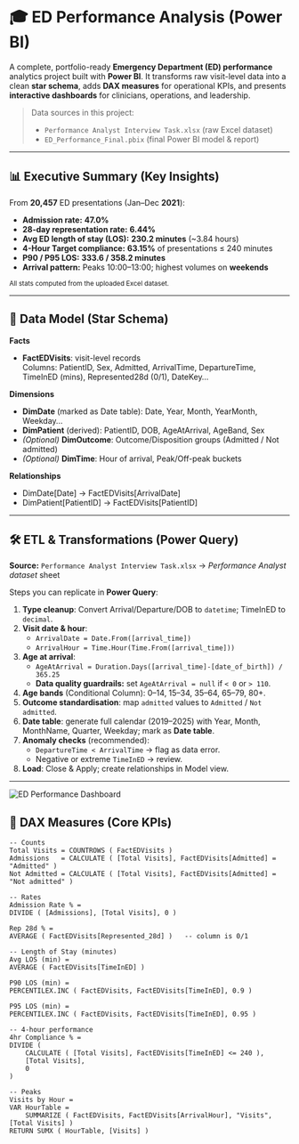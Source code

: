 # 🎓 ED Performance Analysis (Power BI)

A complete, portfolio-ready **Emergency Department (ED) performance** analytics project built with **Power BI**. It transforms raw visit-level data into a clean **star schema**, adds **DAX measures** for operational KPIs, and presents **interactive dashboards** for clinicians, operations, and leadership.

> Data sources in this project:
>
> - `Performance Analyst Interview Task.xlsx` (raw Excel dataset)
> - `ED_Performance_Final.pbix` (final Power BI model & report)

---

## 📊 Executive Summary (Key Insights)

From **20,457** ED presentations (Jan–Dec **2021**):

- **Admission rate:** **47.0%**
- **28-day representation rate:** **6.44%**
- **Avg ED length of stay (LOS):** **230.2 minutes** (~3.84 hours)
- **4-Hour Target compliance:** **63.15%** of presentations ≤ 240 minutes  
- **P90 / P95 LOS:** **333.6 / 358.2 minutes**
- **Arrival pattern:** Peaks 10:00–13:00; highest volumes on **weekends**

<small>All stats computed from the uploaded Excel dataset.</small>

---

## 🧱 Data Model (Star Schema)

**Facts**
- **FactEDVisits**: visit-level records  
  Columns: PatientID, Sex, Admitted, ArrivalTime, DepartureTime, TimeInED (mins), Represented28d (0/1), DateKey…

**Dimensions**
- **DimDate** (marked as Date table): Date, Year, Month, YearMonth, Weekday…
- **DimPatient** (derived): PatientID, DOB, AgeAtArrival, AgeBand, Sex
- *(Optional)* **DimOutcome**: Outcome/Disposition groups (Admitted / Not admitted)
- *(Optional)* **DimTime**: Hour of arrival, Peak/Off-peak buckets

**Relationships**
- DimDate[Date] → FactEDVisits[ArrivalDate]
- DimPatient[PatientID] → FactEDVisits[PatientID]

---

## 🛠️ ETL & Transformations (Power Query)

**Source:** `Performance Analyst Interview Task.xlsx` → *Performance Analyst dataset* sheet

Steps you can replicate in **Power Query**:
1. **Type cleanup**: Convert Arrival/Departure/DOB to `datetime`; TimeInED to `decimal`.
2. **Visit date & hour**:
   - `ArrivalDate = Date.From([arrival_time])`
   - `ArrivalHour = Time.Hour(Time.From([arrival_time]))`
3. **Age at arrival**:
   - `AgeAtArrival = Duration.Days([arrival_time]-[date_of_birth]) / 365.25`
   - **Data quality guardrails:** set `AgeAtArrival = null` if `< 0` or `> 110`.
4. **Age bands** (Conditional Column): 0–14, 15–34, 35–64, 65–79, 80+.
5. **Outcome standardisation**: map `admitted` values to `Admitted` / `Not admitted`.
6. **Date table**: generate full calendar (2019–2025) with Year, Month, MonthName, Quarter, Weekday; mark as **Date table**.
7. **Anomaly checks** (recommended):
   - `DepartureTime < ArrivalTime` → flag as data error.
   - Negative or extreme `TimeInED` → review.
8. **Load**: Close & Apply; create relationships in Model view.

---

![ED Performance Dashboard](../../assets/images/dashboard1.jpg)

## 📐 DAX Measures (Core KPIs)

```DAX
-- Counts
Total Visits = COUNTROWS ( FactEDVisits )
Admissions   = CALCULATE ( [Total Visits], FactEDVisits[Admitted] = "Admitted" )
Not Admitted = CALCULATE ( [Total Visits], FactEDVisits[Admitted] = "Not admitted" )

-- Rates
Admission Rate % =
DIVIDE ( [Admissions], [Total Visits], 0 )

Rep 28d % =
AVERAGE ( FactEDVisits[Represented_28d] )   -- column is 0/1

-- Length of Stay (minutes)
Avg LOS (min) =
AVERAGE ( FactEDVisits[TimeInED] )

P90 LOS (min) =
PERCENTILEX.INC ( FactEDVisits, FactEDVisits[TimeInED], 0.9 )

P95 LOS (min) =
PERCENTILEX.INC ( FactEDVisits, FactEDVisits[TimeInED], 0.95 )

-- 4-hour performance
4hr Compliance % =
DIVIDE (
    CALCULATE ( [Total Visits], FactEDVisits[TimeInED] <= 240 ),
    [Total Visits],
    0
)

-- Peaks
Visits by Hour =
VAR HourTable =
    SUMMARIZE ( FactEDVisits, FactEDVisits[ArrivalHour], "Visits", [Total Visits] )
RETURN SUMX ( HourTable, [Visits] )
